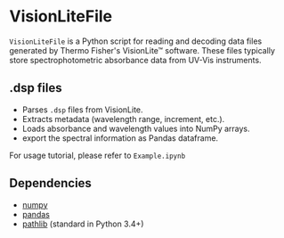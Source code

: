 # VisionLiteFile

`VisionLiteFile` is a Python script for reading and decoding data files generated by Thermo Fisher's VisionLite™ software. These files typically store spectrophotometric absorbance data from UV-Vis instruments.

## .dsp files

- Parses `.dsp` files from VisionLite.
- Extracts metadata (wavelength range, increment, etc.).
- Loads absorbance and wavelength values into NumPy arrays.
- export the spectral information as Pandas dataframe.

For usage tutorial, please refer to `Example.ipynb`

## Dependencies

- [numpy](https://pypi.org/project/numpy/)
- [pandas](https://pypi.org/project/pandas/)
- [pathlib](https://docs.python.org/3/library/pathlib.html) (standard in Python 3.4+)

